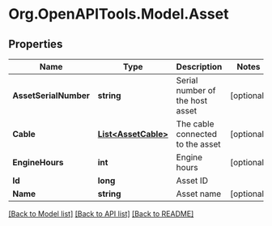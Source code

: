 # Org.OpenAPITools.Model.Asset
## Properties

Name | Type | Description | Notes
------------ | ------------- | ------------- | -------------
**AssetSerialNumber** | **string** | Serial number of the host asset | [optional] 
**Cable** | [**List&lt;AssetCable&gt;**](AssetCable.md) | The cable connected to the asset | [optional] 
**EngineHours** | **int** | Engine hours | [optional] 
**Id** | **long** | Asset ID | 
**Name** | **string** | Asset name | [optional] 

[[Back to Model list]](../README.md#documentation-for-models) [[Back to API list]](../README.md#documentation-for-api-endpoints) [[Back to README]](../README.md)

